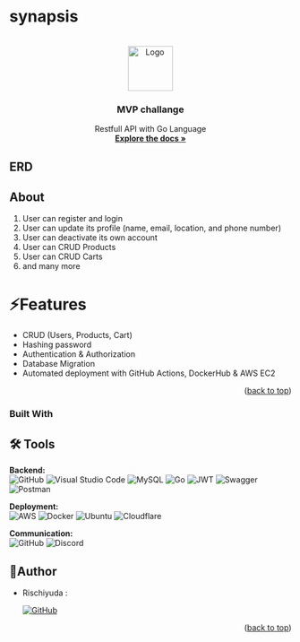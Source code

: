 # synapsis

<!-- PROJECT LOGO -->
<br />
<div align="center">
  <a href="https://github.com/othneildrew/Best-README-Template">
    <img src="docs/logo.png" alt="Logo" width="80" height="80">
  </a>

  <h3 align="center">MVP challange</h3>

  <p align="center">
    Restfull API with Go Language
    <br />
    <a href="https://app.swaggerhub.com/apis-docs/UMARUUUN11_1/ALTA-LapakUMKM/1.0.0"><strong>Explore the docs »</strong></a>
  </p>
</div>


## ERD


## About
1. User can register and login
2. User can update its profile (name, email, location, and phone number)
3. User can deactivate its own account
4. User can CRUD Products
5. User can CRUD Carts
6. and many more

# ⚡Features
- CRUD (Users, Products, Cart)
- Hashing password
- Authentication & Authorization
- Database Migration
- Automated deployment with GitHub Actions, DockerHub & AWS EC2

<p align="right">(<a href="#readme-top">back to top</a>)</p>



### Built With


## 🛠 Tools
**Backend:** <br>
![GitHub](https://img.shields.io/badge/github-%23121011.svg?style=for-the-badge&logo=github&logoColor=white)
![Visual Studio Code](https://img.shields.io/badge/Visual%20Studio%20Code-0078d7.svg?style=for-the-badge&logo=visual-studio-code&logoColor=white)
![MySQL](https://img.shields.io/badge/mysql-%2300f.svg?style=for-the-badge&logo=mysql&logoColor=white)
![Go](https://img.shields.io/badge/go-%2300ADD8.svg?style=for-the-badge&logo=go&logoColor=white)
![JWT](https://img.shields.io/badge/JWT-black?style=for-the-badge&logo=JSON%20web%20tokens)
![Swagger](https://img.shields.io/badge/-Swagger-%23Clojure?style=for-the-badge&logo=swagger&logoColor=white)
![Postman](https://img.shields.io/badge/Postman-FF6C37?style=for-the-badge&logo=postman&logoColor=white)

**Deployment:** <br>
![AWS](https://img.shields.io/badge/AWS-%23FF9900.svg?style=for-the-badge&logo=amazon-aws&logoColor=white)
![Docker](https://img.shields.io/badge/docker-%230db7ed.svg?style=for-the-badge&logo=docker&logoColor=white)
![Ubuntu](https://img.shields.io/badge/Ubuntu-E95420?style=for-the-badge&logo=ubuntu&logoColor=white)
![Cloudflare](https://img.shields.io/badge/Cloudflare-F38020?style=for-the-badge&logo=Cloudflare&logoColor=white)

**Communication:**  
![GitHub](https://img.shields.io/badge/github%20Project-%23121011.svg?style=for-the-badge&logo=github&logoColor=white)
![Discord](https://img.shields.io/badge/Discord-%237289DA.svg?style=for-the-badge&logo=discord&logoColor=white)

## 🤖Author

- Rischiyuda :

  [![GitHub](https://img.shields.io/badge/-Rischi-black?style=for-the-badge&logo=github&logoColor=white)]([https://github.com/Rischiyuda)

<p align="right">(<a href="#readme-top">back to top</a>)</p>
